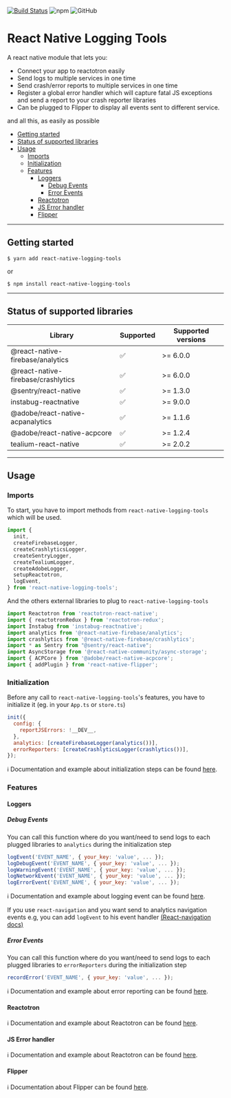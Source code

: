 [![Build Status](https://travis-ci.org/imranMnts/react-native-logging-tools.svg?branch=develop)](https://travis-ci.org/imranMnts/react-native-logging-tools)
![npm](https://img.shields.io/npm/v/react-native-logging-tools.svg)
![GitHub](https://img.shields.io/github/license/imranMnts/react-native-logging-tools.svg)

# React Native Logging Tools

A react native module that lets you:
 - Connect your app to reactotron easily
 - Send logs to multiple services in one time
 - Send crash/error reports to multiple services in one time
 - Register a global error handler which will capture fatal JS exceptions and send a report to your crash reporter libraries
 - Can be plugged to Flipper to display all events sent to different service.

and all this, as easily as possible

- [Getting started](#getting-started)
- [Status of supported libraries](#status-of-supported-libraries)
- [Usage](#usage)
    - [Imports](#imports)
    - [Initialization](#initialization)
    - [Features](#features)
        - [Loggers](#loggers)
            - [Debug Events](#debug-events)
            - [Error Events](#error-events)
        - [Reactotron](#reactotron)
        - [JS Error handler](#js-error-handler)
        - [Flipper](#flipper)

---

## Getting started

`$ yarn add react-native-logging-tools`

or

`$ npm install react-native-logging-tools`

---

## Status of supported libraries

|Library             |Supported        |Supported versions
|----------------|-------------|-------------|
|@react-native-firebase/analytics|:white_check_mark:| \>= 6.0.0
|@react-native-firebase/crashlytics|:white_check_mark:| \>= 6.0.0
|@sentry/react-native|:white_check_mark:| \>= 1.3.0
|instabug-reactnative|:white_check_mark:| \>= 9.0.0
|@adobe/react-native-acpanalytics|:white_check_mark:| \>= 1.1.6
|@adobe/react-native-acpcore|:white_check_mark:| \>= 1.2.4
|tealium-react-native|:white_check_mark:| \>= 2.0.2

---

## Usage

### Imports

To start, you have to import methods from `react-native-logging-tools` which will be used.
```javascript
import {
  init,
  createFirebaseLogger,
  createCrashlyticsLogger,
  createSentryLogger,
  createTealiumLogger,
  createAdobeLogger,
  setupReactotron,
  logEvent,
} from 'react-native-logging-tools';
```

And the others external libraries to plug to `react-native-logging-tools`
```javascript
import Reactotron from 'reactotron-react-native';
import { reactotronRedux } from 'reactotron-redux';
import Instabug from 'instabug-reactnative';
import analytics from '@react-native-firebase/analytics';
import crashlytics from '@react-native-firebase/crashlytics';
import * as Sentry from "@sentry/react-native";
import AsyncStorage from '@react-native-community/async-storage';
import { ACPCore } from '@adobe/react-native-acpcore';
import { addPlugin } from 'react-native-flipper';
```

### Initialization

Before any call to `react-native-logging-tools`'s features, you have to initialize it (eg. in your `App.ts` or `store.ts`)

```javascript
init({
  config: {
    reportJSErrors: !__DEV__,
  },
  analytics: [createFirebaseLogger(analytics())],
  errorReporters: [createCrashlyticsLogger(crashlytics())],
});
```

:information_source: Documentation and example about initialization steps can be found [here](./REFERENCE_API.md#init).

### Features

#### Loggers

##### Debug Events

You can call this function where do you want/need to send logs to each plugged libraries to `analytics` during the initialization step

```javascript
logEvent('EVENT_NAME', { your_key: 'value', ... });
logDebugEvent('EVENT_NAME', { your_key: 'value', ... });
logWarningEvent('EVENT_NAME', { your_key: 'value', ... });
logNetworkEvent('EVENT_NAME', { your_key: 'value', ... });
logErrorEvent('EVENT_NAME', { your_key: 'value', ... });
```

:information_source: Documentation and example about logging event can be found [here](./REFERENCE_API.md#logEvent).

If you use `react-navigation` and you want send to analytics navigation events e.g, you can add `logEvent` to his event handler [(React-navigation docs)](https://reactnavigation.org/docs/navigation-events/)


##### Error Events

You can call this function where do you want/need to send logs to each plugged libraries to `errorReporters` during the initialization step

```javascript
recordError('EVENT_NAME', { your_key: 'value', ... });
```

:information_source: Documentation and example about error reporting can be found [here](./REFERENCE_API.md#recordError).

#### Reactotron

:information_source: Documentation and example about Reactotron can be found [here](./REFERENCE_API.md#setupreactotron).

#### JS Error handler

:information_source: Documentation and example about Reactotron can be found [here](./REFERENCE_API.md#init).

#### Flipper

:information_source: Documentation about Flipper can be found [here](./REFERENCE_API.md#flipper).

